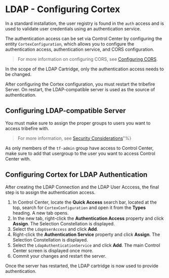 # LDAP - Configuring Cortex
In a standard installation, the user registry is found in the `auth` access and is used to validate user credentials using an authentication service. 

The authentication access can be set via Control Center by configuring the entity `CortexConfiguration`, which allows you to configure the authentication access, authentication service, and CORS configuration. 

>For more information on configuring CORS, see [Configuring CORS](asset://tribefire.cortex.documentation:installation-doc/Configuration/configuring_cors.md).

In the scope of the LDAP Cartridge, only the authentication access needs to be changed. 

After configuring the Cortex configuration, you must restart the tribefire Server. On restart, the LDAP-compatible server is used as the source of authentication. 

## Configuring LDAP-compatible Server
You must make sure to assign the proper groups to users you want to access tribefire with. 
>For more information, see [Security Considerations](asset://tribefire.cortex.documentation:installation-doc/Configuration/security_considerations.md#default-user-roles)"%}

As only members of the `tf-admin` group have access to Control Center, make sure to add that usergroup to the user you want to access Control Center with.

## Configuring Cortex for LDAP Authentication

After creating the LDAP Connection and the LDAP User Acccess, the final step is to assign the authentication access. 

1. In Control Center, locate the **Quick Access** search bar, located at the top, search for `CortexConfiguration` and open it from the **Types** heading. A new tab opens.
2. In the new tab, right-click the **Authentication Access** property and click **Assign**. The Selection Constellation is displayed. 
3. Select the `LdapUserAccess` and click **Add**. 
4. Right-click the **Authentication Service** property and click **Assign**. The Selection Constellation is displayed.
5. Select the `LdapAuthenticationService` and click **Add**. The main Control Center screen is displayed once more. 
6. Commit your changes and restart the server. 

Once the server has restarted, the LDAP cartridge is now used to provide authentication.
